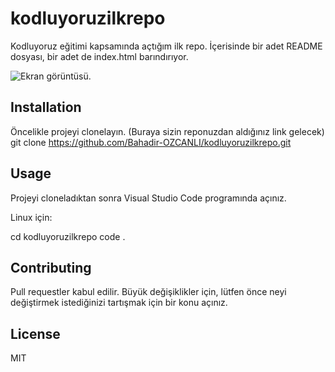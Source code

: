 # kodluyoruzilkrepo
Kodluyoruz eğitimi kapsamında açtığım ilk repo. İçerisinde bir adet README dosyası, bir adet de index.html barındırıyor.

![Ekran görüntüsü.](C:\Users\Lenovo\Pictures\Screenshots\kodluyoruz.png)

## Installation
Öncelikle projeyi clonelayın. (Buraya sizin reponuzdan aldığınız link gelecek)
git clone https://github.com/Bahadir-OZCANLI/kodluyoruzilkrepo.git

## Usage
Projeyi cloneladıktan sonra Visual Studio Code programında açınız.

Linux için:

cd kodluyoruzilkrepo
code .

## Contributing
Pull requestler kabul edilir. Büyük değişiklikler için, lütfen önce neyi değiştirmek istediğinizi tartışmak için bir konu açınız.

## License
MIT
